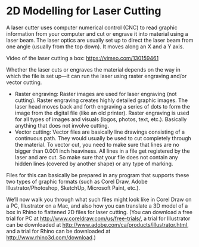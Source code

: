 # 2D Modelling for Laser Cutting

A laser cutter uses computer numerical control (CNC) to read graphic information from your computer and cut or engrave it into material using a laser beam. The laser optics are usually set up to direct the laser beam from one angle (usually from the top down). It moves along an X and a Y axis.

Video of the laser cutting a box: <https://vimeo.com/130159461>

Whether the laser cuts or engraves the material depends on the way in which the file is set up—it can run the laser using raster engraving and/or vector cutting. 

* Raster engraving: Raster images are used for laser engraving (not cutting). Raster engraving creates highly detailed graphic images. The laser head moves back and forth engraving a series of dots to form the image from the digital file (like an old printer). Raster engraving is used for all types of images and visuals (logos, photos, text, etc.). Basically anything that does not involve cutting.
* Vector cutting: Vector files are basically line drawings consisting of a continuous path. They would usually be used to cut completely through the material. To vector cut, you need to make sure that lines are no bigger than 0.001 inch heaviness. All lines in a file get registered by the laser and are cut. So make sure that your file does not contain any hidden lines (covered by another shape) or any type of marking. 

Files for this can basically be prepared in any program that supports these two types of graphic formats (such as Corel Draw, Adobe Illustrator/Photoshop, SketchUp, Microsoft Paint, etc.). 

We’ll now walk you through what such files might look like in Corel Draw on a PC, Illustrator on a Mac, and also how you can translate a 3D model of a box in Rhino to flattened 2D files for laser cutting. (You can download a free trial for PC at <http://www.coreldraw.com/us/free-trials/>, a trial for Illustrator can be downloaded at <http://www.adobe.com/ca/products/illustrator.html>, and a trial for Rhino can be downloaded at <http://www.rhino3d.com/download>.)


